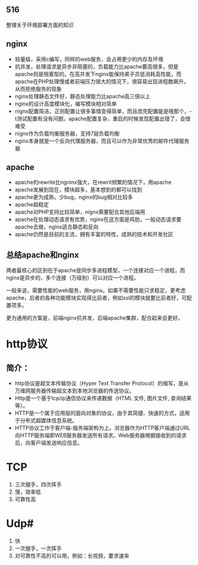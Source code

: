 ## 516 ##
整理关于环境部署方面的知识

## nginx ##

 
- 轻量级，采用c编写，同样的web服务，会占用更少的内存及环境
- 抗并发，处理请求是异步非阻塞的，负载能力比apache要高很多，但是apache则是阻塞型的。在高并发下nginx能保持弟子员低消耗高性能，而apache在PHP处理慢或者前端压力很大的情况下，很容易出现进程数飙升，从而拒绝服务的现象
- nginx处理静态文件好，静态处理能力比apache高三倍以上
- nginx的设计高度模块化，编写模块相对简单
- nignx配置简洁，正则配置让很多事情变得简单，而且改完配置能是哦那个，-t测试配置有没有问题。apache配置复杂，重启的时候发现配置出错了，会很难受
- nignx作为负载均衡服务器，支持7层负载均衡
- nginx本身就是一个反向代理服务器，而且可以作为非常优秀的邮件代理服务器

## apache ##
- apache的rewrite比ngninx强大，在rewrit频繁的情况下，用apache
- apache发展到现在，模块超多，基本想到的都可以找到
- apache更为成熟，少bug，nginx的bug相对比较多
- apache超稳定
- apache对PHP支持比较简单，nignx需要配合其他后端用
- apache在处理动态请求有优势，nginx在这方面是鸡肋，一般动态请求要apache去做，nginx适合静态和反向
- apache仍然是目前的主流，拥有丰富的特性，成熟的技术和开发社区


## 总结apache和nginx ##
两者最核心的区别在于apache是同步多进程模型，一个连接对应一个进程，而nginx是异步的，多个连接（万级别）可以对应一个进程。

一般来说，需要性能的web服务，用nginx。如果不需要性能只求稳定，更考虑apache，后者的各种功能模块实现得比前者，例如ssl的模块就要比前者好，可配置项多。

更为通用的方案是，前端nginx抗并发，后端apache集群，配合起来会更好。

# http协议 #
## 简介： ##

- http协议是超文本传输协议（Hyper Text Transfer Protocol）的缩写，是从万维网服务器传输超文本到本地浏览器的传送协议。
- Http是一个基于tcp/ip通信协议来传递数据（HTML 文件, 图片文件, 查询结果等）。
- HTTP是一个属于应用层的面向对象的协议，由于其简捷、快速的方式，适用于分布式超媒体信息系统。
- HTTP协议工作于客户端-服务端架构为上。浏览器作为HTTP客户端通过URL向HTTP服务端即WEB服务器发送所有请求。Web服务器根据接收到的请求后，向客户端发送响应信息。

# TCP #
1. 三次握手，四次挥手
2. 慢，效率低
3. 可靠性高

# Udp#
1. 快
2. 一次握手，一次挥手
3. 对可靠性不高的可以用，例如：长视频，要求速率